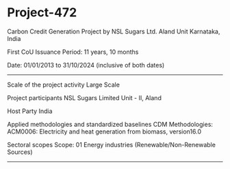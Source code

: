 # Project-472
Carbon Credit Generation Project by NSL Sugars Ltd. Aland Unit Karnataka, India

First CoU Issuance Period: 11 years, 10 months

Date: 01/01/2013 to 31/10/2024 (inclusive of both dates)
_________________
Scale of the project activity Large Scale

Project participants NSL Sugars Limited Unit - II, Aland

Host Party India

Applied methodologies and
standardized baselines
CDM Methodologies:
ACM0006: Electricity and heat generation from biomass, version16.0

Sectoral scopes Scope: 01 Energy industries (Renewable/Non-Renewable Sources)
______________
